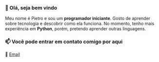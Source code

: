 ### 🖖 Olá, seja bem vindo

Meu nome é Pietro e sou um **programador iniciante**. Gosto de aprender sobre tecnologia e descobrir como ela funciona. No momento, tenho mais experiência em **Python**, porém, pretendo aprender outras linguagens.

### 📫 Você pode entrar em contato comigo por aqui
📧 [Email](mailto:pietrogomes0411@gmail.com)
